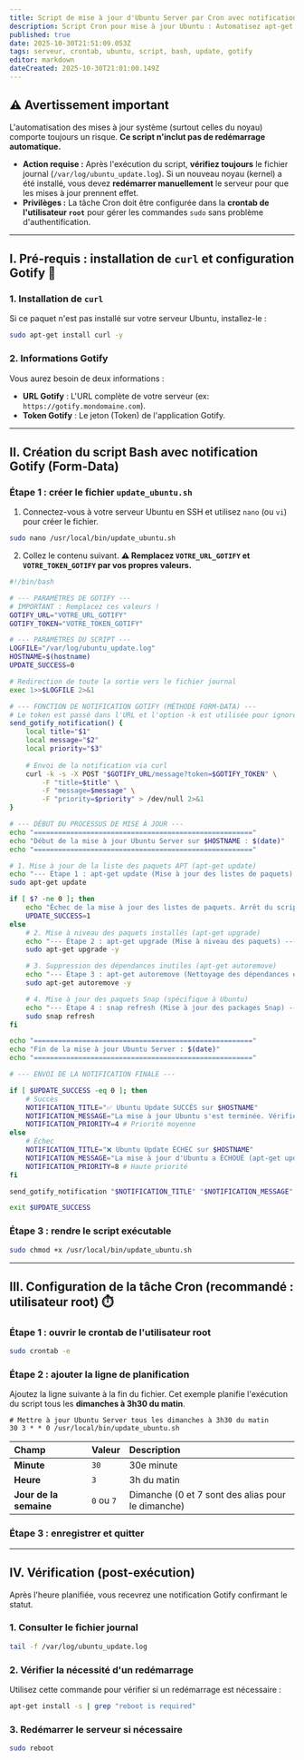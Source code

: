 ```yaml
---
title: Script de mise à jour d'Ubuntu Server par Cron avec notification Gotify
description: Script Cron pour mise à jour Ubuntu : Automatisez apt-get upgrade et snap refresh sur votre serveur Ubuntu. Recevez une notification immédiate via Gotify en cas de succès ou d'échec de la mise à jour.
published: true
date: 2025-10-30T21:51:09.053Z
tags: serveur, crontab, ubuntu, script, bash, update, gotify
editor: markdown
dateCreated: 2025-10-30T21:01:00.149Z
---
```


## ⚠️ Avertissement important

L'automatisation des mises à jour système (surtout celles du noyau) comporte toujours un risque. **Ce script n'inclut pas de redémarrage automatique.**

  * **Action requise :** Après l'exécution du script, **vérifiez toujours** le fichier journal (`/var/log/ubuntu_update.log`). Si un nouveau noyau (kernel) a été installé, vous devez **redémarrer manuellement** le serveur pour que les mises à jour prennent effet.
  * **Privilèges :** La tâche Cron doit être configurée dans la **crontab de l'utilisateur `root`** pour gérer les commandes `sudo` sans problème d'authentification.

-----

## I. Pré-requis : installation de `curl` et configuration Gotify 🔔

### 1\. Installation de `curl`

Si ce paquet n'est pas installé sur votre serveur Ubuntu, installez-le :

```bash
sudo apt-get install curl -y
```

### 2\. Informations Gotify

Vous aurez besoin de deux informations :

  * **URL Gotify** : L'URL complète de votre serveur (ex: `https://gotify.mondomaine.com`).
  * **Token Gotify** : Le jeton (Token) de l'application Gotify.

-----

## II. Création du script Bash avec notification Gotify (Form-Data)

### Étape 1 : créer le fichier `update_ubuntu.sh`

1.  Connectez-vous à votre serveur Ubuntu en SSH et utilisez `nano` (ou `vi`) pour créer le fichier.

<!-- end list -->

```bash
sudo nano /usr/local/bin/update_ubuntu.sh
```

2.  Collez le contenu suivant. **⚠️ Remplacez `VOTRE_URL_GOTIFY` et `VOTRE_TOKEN_GOTIFY` par vos propres valeurs.**

<!-- end list -->

```bash
#!/bin/bash

# --- PARAMÈTRES DE GOTIFY ---
# IMPORTANT : Remplacez ces valeurs !
GOTIFY_URL="VOTRE_URL_GOTIFY"
GOTIFY_TOKEN="VOTRE_TOKEN_GOTIFY"

# --- PARAMÈTRES DU SCRIPT ---
LOGFILE="/var/log/ubuntu_update.log"
HOSTNAME=$(hostname)
UPDATE_SUCCESS=0

# Redirection de toute la sortie vers le fichier journal
exec 1>>$LOGFILE 2>&1

# --- FONCTION DE NOTIFICATION GOTIFY (MÉTHODE FORM-DATA) ---
# Le token est passé dans l'URL et l'option -k est utilisée pour ignorer les erreurs SSL/TLS.
send_gotify_notification() {
    local title="$1"
    local message="$2"
    local priority="$3"
    
    # Envoi de la notification via curl
    curl -k -s -X POST "$GOTIFY_URL/message?token=$GOTIFY_TOKEN" \
        -F "title=$title" \
        -F "message=$message" \
        -F "priority=$priority" > /dev/null 2>&1
}

# --- DÉBUT DU PROCESSUS DE MISE À JOUR ---
echo "======================================================"
echo "Début de la mise à jour Ubuntu Server sur $HOSTNAME : $(date)"
echo "======================================================"

# 1. Mise à jour de la liste des paquets APT (apt-get update)
echo "--- Étape 1 : apt-get update (Mise à jour des listes de paquets) ---"
sudo apt-get update

if [ $? -ne 0 ]; then
    echo "Échec de la mise à jour des listes de paquets. Arrêt du script."
    UPDATE_SUCCESS=1
else
    # 2. Mise à niveau des paquets installés (apt-get upgrade)
    echo "--- Étape 2 : apt-get upgrade (Mise à niveau des paquets) ---"
    sudo apt-get upgrade -y

    # 3. Suppression des dépendances inutiles (apt-get autoremove)
    echo "--- Étape 3 : apt-get autoremove (Nettoyage des dépendances et anciens noyaux) ---"
    sudo apt-get autoremove -y

    # 4. Mise à jour des paquets Snap (spécifique à Ubuntu)
    echo "--- Étape 4 : snap refresh (Mise à jour des packages Snap) ---"
    sudo snap refresh
fi

echo "======================================================"
echo "Fin de la mise à jour Ubuntu Server : $(date)"
echo "======================================================"

# --- ENVOI DE LA NOTIFICATION FINALE ---

if [ $UPDATE_SUCCESS -eq 0 ]; then
    # Succès
    NOTIFICATION_TITLE="✅ Ubuntu Update SUCCÈS sur $HOSTNAME"
    NOTIFICATION_MESSAGE="La mise à jour Ubuntu s'est terminée. Vérifiez si un redémarrage est nécessaire."
    NOTIFICATION_PRIORITY=4 # Priorité moyenne
else
    # Échec
    NOTIFICATION_TITLE="❌ Ubuntu Update ÉCHEC sur $HOSTNAME"
    NOTIFICATION_MESSAGE="La mise à jour d'Ubuntu a ÉCHOUÉ (apt-get update). Consultez $LOGFILE sur le serveur."
    NOTIFICATION_PRIORITY=8 # Haute priorité
fi

send_gotify_notification "$NOTIFICATION_TITLE" "$NOTIFICATION_MESSAGE" $NOTIFICATION_PRIORITY

exit $UPDATE_SUCCESS
```

### Étape 3 : rendre le script exécutable

```bash
sudo chmod +x /usr/local/bin/update_ubuntu.sh
```

-----

## III. Configuration de la tâche Cron (recommandé : utilisateur root) ⏱️

### Étape 1 : ouvrir le crontab de l'utilisateur root

```bash
sudo crontab -e
```

### Étape 2 : ajouter la ligne de planification

Ajoutez la ligne suivante à la fin du fichier. Cet exemple planifie l'exécution du script tous les **dimanches à 3h30 du matin**.

```cron
# Mettre à jour Ubuntu Server tous les dimanches à 3h30 du matin
30 3 * * 0 /usr/local/bin/update_ubuntu.sh
```

| Champ | Valeur | Description |
| :--- | :--- | :--- |
| **Minute** | `30` | 30e minute |
| **Heure** | `3` | 3h du matin |
| **Jour de la semaine** | `0` ou `7` | Dimanche (0 et 7 sont des alias pour le dimanche) |

### Étape 3 : enregistrer et quitter

-----

## IV. Vérification (post-exécution)

Après l'heure planifiée, vous recevrez une notification Gotify confirmant le statut.

### 1\. Consulter le fichier journal

```bash
tail -f /var/log/ubuntu_update.log
```

### 2\. Vérifier la nécessité d'un redémarrage

Utilisez cette commande pour vérifier si un redémarrage est nécessaire :

```bash
apt-get install -s | grep "reboot is required"
```

### 3\. Redémarrer le serveur si nécessaire

```bash
sudo reboot
```